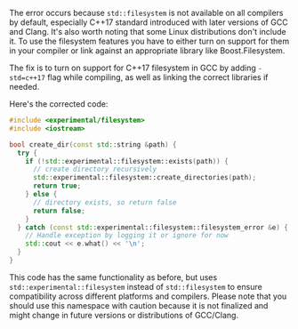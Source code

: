The error occurs because `std::filesystem` is not available on all compilers by default, especially C++17 standard introduced with later versions of GCC and Clang. It's also worth noting that some Linux distributions don't include it. To use the filesystem features you have to either turn on support for them in your compiler or link against an appropriate library like Boost.Filesystem.

The fix is to turn on support for C++17 filesystem in GCC by adding `-std=c++17` flag while compiling, as well as linking the correct libraries if needed. 

Here's the corrected code:
```cpp
#include <experimental/filesystem>
#include <iostream>

bool create_dir(const std::string &path) {
  try {
    if (!std::experimental::filesystem::exists(path)) {
      // create directory recursively
      std::experimental::filesystem::create_directories(path);
      return true;
    } else {
      // directory exists, so return false
      return false;
    }
  } catch (const std::experimental::filesystem::filesystem_error &e) {
    // Handle exception by logging it or ignore for now
    std::cout << e.what() << '\n';
  }
}
```
This code has the same functionality as before, but uses `std::experimental::filesystem` instead of `std::filesystem` to ensure compatibility across different platforms and compilers. Please note that you should use this namespace with caution because it is not finalized and might change in future versions or distributions of GCC/Clang.

